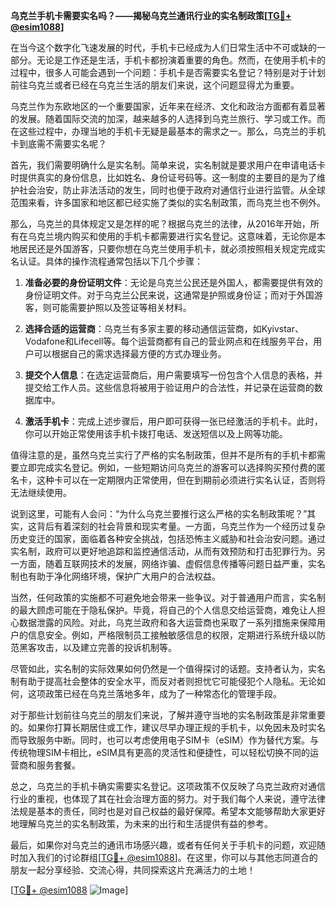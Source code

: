 **乌克兰手机卡需要实名吗？——揭秘乌克兰通讯行业的实名制政策[[TG💪+ @esim1088](https://t.me/s/esim1088)]**

在当今这个数字化飞速发展的时代，手机卡已经成为人们日常生活中不可或缺的一部分。无论是工作还是生活，手机卡都扮演着重要的角色。然而，在使用手机卡的过程中，很多人可能会遇到一个问题：手机卡是否需要实名登记？特别是对于计划前往乌克兰或者已经在乌克兰生活的朋友们来说，这个问题显得尤为重要。

乌克兰作为东欧地区的一个重要国家，近年来在经济、文化和政治方面都有着显著的发展。随着国际交流的加深，越来越多的人选择到乌克兰旅行、学习或工作。而在这些过程中，办理当地的手机卡无疑是最基本的需求之一。那么，乌克兰的手机卡到底需不需要实名呢？

首先，我们需要明确什么是实名制。简单来说，实名制就是要求用户在申请电话卡时提供真实的身份信息，比如姓名、身份证号码等。这一制度的主要目的是为了维护社会治安，防止非法活动的发生，同时也便于政府对通信行业进行监管。从全球范围来看，许多国家和地区都已经实施了类似的实名制政策，而乌克兰也不例外。

那么，乌克兰的具体规定又是怎样的呢？根据乌克兰的法律，从2016年开始，所有在乌克兰境内购买和使用的手机卡都需要进行实名登记。这意味着，无论你是本地居民还是外国游客，只要你想在乌克兰使用手机卡，就必须按照相关规定完成实名认证。具体的操作流程通常包括以下几个步骤：

1. **准备必要的身份证明文件**：无论是乌克兰公民还是外国人，都需要提供有效的身份证明文件。对于乌克兰公民来说，这通常是护照或身份证；而对于外国游客，则可能需要护照以及签证等相关材料。

2. **选择合适的运营商**：乌克兰有多家主要的移动通信运营商，如Kyivstar、Vodafone和Lifecell等。每个运营商都有自己的营业网点和在线服务平台，用户可以根据自己的需求选择最方便的方式办理业务。

3. **提交个人信息**：在选定运营商后，用户需要填写一份包含个人信息的表格，并提交给工作人员。这些信息将被用于验证用户的合法性，并记录在运营商的数据库中。

4. **激活手机卡**：完成上述步骤后，用户即可获得一张已经激活的手机卡。此时，你可以开始正常使用该手机卡拨打电话、发送短信以及上网等功能。

值得注意的是，虽然乌克兰实行了严格的实名制政策，但并不是所有的手机卡都需要立即完成实名登记。例如，一些短期访问乌克兰的游客可以选择购买预付费的匿名卡，这种卡可以在一定期限内正常使用，但在到期前必须进行实名认证，否则将无法继续使用。

说到这里，可能有人会问：“为什么乌克兰要推行这么严格的实名制政策呢？”其实，这背后有着深刻的社会背景和现实考量。一方面，乌克兰作为一个经历过复杂历史变迁的国家，面临着各种安全挑战，包括恐怖主义威胁和社会治安问题。通过实名制，政府可以更好地追踪和监控通信活动，从而有效预防和打击犯罪行为。另一方面，随着互联网技术的发展，网络诈骗、虚假信息传播等问题日益严重，实名制也有助于净化网络环境，保护广大用户的合法权益。

当然，任何政策的实施都不可避免地会带来一些争议。对于普通用户而言，实名制的最大顾虑可能在于隐私保护。毕竟，将自己的个人信息交给运营商，难免让人担心数据泄露的风险。对此，乌克兰政府和各大运营商也采取了一系列措施来保障用户的信息安全。例如，严格限制员工接触敏感信息的权限，定期进行系统升级以防范黑客攻击，以及建立完善的投诉机制等。

尽管如此，实名制的实际效果如何仍然是一个值得探讨的话题。支持者认为，实名制有助于提高社会整体的安全水平，而反对者则担忧它可能侵犯个人隐私。无论如何，这项政策已经在乌克兰落地多年，成为了一种常态化的管理手段。

对于那些计划前往乌克兰的朋友们来说，了解并遵守当地的实名制政策是非常重要的。如果你打算长期居住或工作，建议尽早办理正规的手机卡，以免因未及时实名而导致服务中断。同时，也可以考虑使用电子SIM卡（eSIM）作为替代方案。与传统物理SIM卡相比，eSIM具有更高的灵活性和便捷性，可以轻松切换不同的运营商和服务套餐。

总之，乌克兰的手机卡确实需要实名登记。这项政策不仅反映了乌克兰政府对通信行业的重视，也体现了其在社会治理方面的努力。对于我们每个人来说，遵守法律法规是基本的责任，同时也是对自己权益的最好保障。希望本文能够帮助大家更好地理解乌克兰的实名制政策，为未来的出行和生活提供有益的参考。

最后，如果你对乌克兰的通讯市场感兴趣，或者有任何关于手机卡的问题，欢迎随时加入我们的讨论群组[[TG💪+ @esim1088](https://t.me/s/esim1088)]。在这里，你可以与其他志同道合的朋友一起分享经验、交流心得，共同探索这片充满活力的土地！

[[TG💪+ @esim1088](https://t.me/s/esim1088) ![Image](https://i.postimg.cc/4NQfJmqS/Snipaste-2025-05-13-00-14-12.png)]
